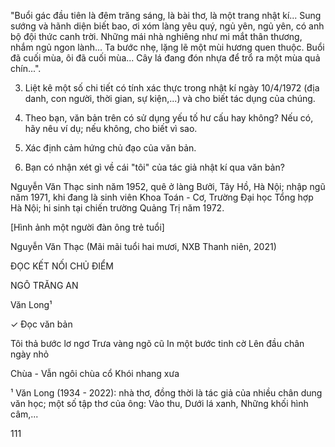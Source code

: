 "Buổi gác đầu tiên là đêm trăng sáng, là bài thơ, là một trang nhật kí... Sung sướng và hãnh diện biết bao, ơi xóm làng yêu quý, ngủ yên, ngủ yên, có anh bộ đội thức canh trời. Những mái nhà nghiêng như mi mắt thân thương, nhắm ngủ ngon lành... Ta bước nhẹ, lặng lẽ một mùi hương quen thuộc. Buổi đã cuối mùa, ôi đã cuối mùa... Cây lá đang đón nhựa để trổ ra một mùa quả chín...".

3. Liệt kê một số chi tiết có tính xác thực trong nhật kí ngày 10/4/1972 (địa danh, con người, thời gian, sự kiện,...) và cho biết tác dụng của chúng.

4. Theo bạn, văn bản trên có sử dụng yếu tố hư cấu hay không? Nếu có, hãy nêu ví dụ; nếu không, cho biết vì sao.

5. Xác định cảm hứng chủ đạo của văn bản.

6. Bạn có nhận xét gì về cái "tôi" của tác giả nhật kí qua văn bản?

Nguyễn Văn Thạc sinh năm 1952, quê ở làng Bưởi, Tây Hồ, Hà Nội; nhập ngũ năm 1971, khi đang là sinh viên Khoa Toán - Cơ, Trường Đại học Tổng hợp Hà Nội; hi sinh tại chiến trường Quảng Trị năm 1972.

[Hình ảnh một người đàn ông trẻ tuổi]

Nguyễn Văn Thạc
(Mãi mãi tuổi hai mươi,
NXB Thanh niên, 2021)

ĐỌC KẾT NỐI CHỦ ĐIỂM

NGÔ TRĂNG AN

Văn Long¹

✓ Đọc văn bản

Tôi thả bước lơ ngơ
Trưa vàng ngõ cũ
In một bước tinh cờ
Lên đầu chân ngày nhỏ

Chùa - Vẫn ngôi chùa cổ
Khói nhang xưa

¹ Văn Long (1934 - 2022): nhà thơ, đồng thời là tác giả của nhiều chân dung văn học; một số tập thơ của ông: Vào thu, Dưới lá xanh, Những khối hình câm,...

111
